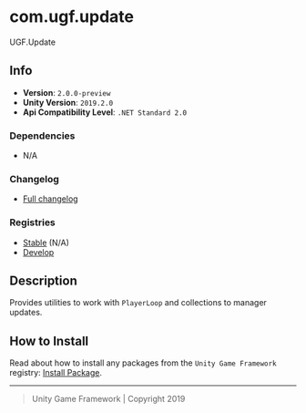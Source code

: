 # com.ugf.update

UGF.Update

## Info

- **Version**: `2.0.0-preview`
- **Unity Version**: `2019.2.0`
- **Api Compatibility Level**: `.NET Standard 2.0`

### Dependencies

- N/A

### Changelog

- [Full changelog][1]

### Registries

- [Stable][2] (N/A)
- [Develop][3]

## Description

Provides utilities to work with `PlayerLoop` and collections to manager updates.

## How to Install

Read about how to install any packages from the `Unity Game Framework` registry: [Install Package][4].

---
> Unity Game Framework | Copyright 2019

[1]: changelog.md
[2]: https://bintray.com/unity-game-framework/stable/com.ugf.update
[3]: https://bintray.com/unity-game-framework/dev/com.ugf.update
[4]: https://github.com/unity-game-framework/ugf-documentation/wiki/Install-Package
